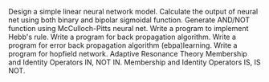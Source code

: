 Design a simple linear neural network model.
Calculate the output of neural net using both binary and bipolar sigmoidal function.
Generate AND/NOT function using McCulloch-Pitts neural net.
Write a program to implement Hebb's rule.
Write a program for back propagation algorithm.
Write a program for error back propagation algorithm (ebpa)learning.
Write a program for hopfield network.
Adaptive Resonance Theory
Membership and Identity Operators IN, NOT IN.
Membership and Identity Operators IS, IS NOT.
